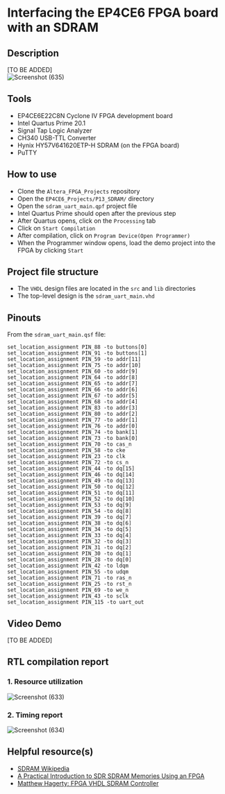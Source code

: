 # Interfacing the EP4CE6 FPGA board with an SDRAM
 
## Description    
[TO BE ADDED]  
![Screenshot (635)](https://github.com/user-attachments/assets/d2ff5056-06fe-4801-97c6-8372c032a13a)  

## Tools  
- EP4CE6E22C8N Cyclone IV FPGA development board
- Intel Quartus Prime 20.1
- Signal Tap Logic Analyzer 
- CH340 USB-TTL Converter
- Hynix HY57V641620ETP-H SDRAM (on the FPGA board)
- PuTTY

## How to use  
- Clone the ``Altera_FPGA_Projects`` repository  
- Open the ``EP4CE6_Projects/P13_SDRAM/`` directory  
- Open the ``sdram_uart_main.qpf`` project file  
- Intel Quartus Prime should open after the previous step  
- After Quartus opens, click on the ``Processing`` tab  
- Click on ``Start Compilation``  
- After compilation, click on ``Program Device(Open Programmer)``  
- When the Programmer window opens, load the demo project into the FPGA by clicking ``Start`` 

## Project file structure  
- The ``VHDL`` design files are located in the ``src`` and ``lib`` directories  
- The top-level design is the ``sdram_uart_main.vhd``  

## Pinouts   
From the ``sdram_uart_main.qsf`` file:
```
set_location_assignment PIN_88 -to buttons[0]
set_location_assignment PIN_91 -to buttons[1]
set_location_assignment PIN_59 -to addr[11]
set_location_assignment PIN_75 -to addr[10]
set_location_assignment PIN_60 -to addr[9]
set_location_assignment PIN_64 -to addr[8]
set_location_assignment PIN_65 -to addr[7]
set_location_assignment PIN_66 -to addr[6]
set_location_assignment PIN_67 -to addr[5]
set_location_assignment PIN_68 -to addr[4]
set_location_assignment PIN_83 -to addr[3]
set_location_assignment PIN_80 -to addr[2]
set_location_assignment PIN_77 -to addr[1]
set_location_assignment PIN_76 -to addr[0]
set_location_assignment PIN_74 -to bank[1]
set_location_assignment PIN_73 -to bank[0]
set_location_assignment PIN_70 -to cas_n
set_location_assignment PIN_58 -to cke
set_location_assignment PIN_23 -to clk
set_location_assignment PIN_72 -to cs_n
set_location_assignment PIN_44 -to dq[15]
set_location_assignment PIN_46 -to dq[14]
set_location_assignment PIN_49 -to dq[13]
set_location_assignment PIN_50 -to dq[12]
set_location_assignment PIN_51 -to dq[11]
set_location_assignment PIN_52 -to dq[10]
set_location_assignment PIN_53 -to dq[9]
set_location_assignment PIN_54 -to dq[8]
set_location_assignment PIN_39 -to dq[7]
set_location_assignment PIN_38 -to dq[6]
set_location_assignment PIN_34 -to dq[5]
set_location_assignment PIN_33 -to dq[4]
set_location_assignment PIN_32 -to dq[3]
set_location_assignment PIN_31 -to dq[2]
set_location_assignment PIN_30 -to dq[1]
set_location_assignment PIN_28 -to dq[0]
set_location_assignment PIN_42 -to ldqm
set_location_assignment PIN_55 -to udqm
set_location_assignment PIN_71 -to ras_n
set_location_assignment PIN_25 -to rst_n
set_location_assignment PIN_69 -to we_n
set_location_assignment PIN_43 -to sclk
set_location_assignment PIN_115 -to uart_out
```

## Video Demo  
[TO BE ADDED] 

## RTL compilation report
### 1. Resource utilization    
![Screenshot (633)](https://github.com/user-attachments/assets/6152fa4e-2398-42bd-9f61-644ceef6163c)  

### 2. Timing report  
![Screenshot (634)](https://github.com/user-attachments/assets/811ff500-41d0-45fe-9b29-d8f1cc9fa9b2)  

## Helpful resource(s)  
- [SDRAM Wikipedia](https://en.wikipedia.org/wiki/Synchronous_dynamic_random-access_memory)
- [A Practical Introduction to SDR SDRAM Memories Using an FPGA](https://mail.google.com/mail/u/1/?hl=en#inbox/KtbxLrjGPdrkbKqgMNdVSKqmSrNPKRXdxV)  
- [Matthew Hagerty: FPGA VHDL SDRAM Controller](https://dnotq.io/sdram/sdram.html)  
